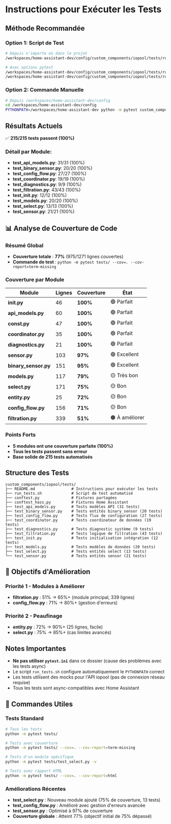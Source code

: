 # Instructions pour Exécuter les Tests

## Méthode Recommandée

### Option 1: Script de Test
```bash
# Depuis n'importe où dans le projet
/workspaces/home-assistant-dev/config/custom_components/iopool/tests/run_tests.sh

# Avec options pytest
/workspaces/home-assistant-dev/config/custom_components/iopool/tests/run_tests.sh -v
/workspaces/home-assistant-dev/config/custom_components/iopool/tests/run_tests.sh --tb=short
```

### Option 2: Commande Manuelle
```bash
# Depuis /workspaces/home-assistant-dev/config
cd /workspaces/home-assistant-dev/config
PYTHONPATH=/workspaces/home-assistant-dev python -m pytest custom_components/iopool/tests/
```

## Résultats Actuels

✅ **215/215 tests passent (100%)**

### Détail par Module:
- **test_api_models.py**: 31/31 (100%)
- **test_binary_sensor.py**: 20/20 (100%)
- **test_config_flow.py**: 27/27 (100%)
- **test_coordinator.py**: 19/19 (100%)
- **test_diagnostics.py**: 9/9 (100%)
- **test_filtration.py**: 43/43 (100%)
- **test_init.py**: 12/12 (100%)
- **test_models.py**: 20/20 (100%)
- **test_select.py**: 13/13 (100%)
- **test_sensor.py**: 21/21 (100%)

## 📊 Analyse de Couverture de Code

### Résumé Global
- **Couverture totale** : **77%** (975/1271 lignes couvertes)
- **Commande de test** : `python -m pytest tests/ --cov=. --cov-report=term-missing`

### Couverture par Module

| Module | Lignes | Couverture | État |
|--------|--------|------------|------|
| **__init__.py** | 46 | **100%** | 🟢 Parfait |
| **api_models.py** | 60 | **100%** | 🟢 Parfait |
| **const.py** | 47 | **100%** | 🟢 Parfait |
| **coordinator.py** | 35 | **100%** | 🟢 Parfait |
| **diagnostics.py** | 21 | **100%** | 🟢 Parfait |
| **sensor.py** | 103 | **97%** | 🟢 Excellent |
| **binary_sensor.py** | 151 | **95%** | 🟢 Excellent |
| **models.py** | 117 | **79%** | 🟡 Très bon |
| **select.py** | 171 | **75%** | 🟡 Bon |
| **entity.py** | 25 | **72%** | 🟡 Bon |
| **config_flow.py** | 156 | **71%** | 🟡 Bon |
| **filtration.py** | 339 | **51%** | 🟠 À améliorer |

### Points Forts
- **5 modules ont une couverture parfaite (100%)**
- **Tous les tests passent sans erreur**
- **Base solide de 215 tests automatisés**

## Structure des Tests

```
custom_components/iopool/tests/
├── README.md                # Instructions pour exécuter les tests
├── run_tests.sh             # Script de test automatisé
├── conftest.py              # Fixtures partagées
├── conftest_hass.py         # Fixtures Home Assistant
├── test_api_models.py       # Tests modèles API (31 tests)
├── test_binary_sensor.py    # Tests entités binary_sensor (20 tests)
├── test_config_flow.py      # Tests flux de configuration (27 tests)
├── test_coordinator.py      # Tests coordinateur de données (19 tests)
├── test_diagnostics.py      # Tests diagnostic système (9 tests)
├── test_filtration.py       # Tests logique de filtration (43 tests)
├── test_init.py             # Tests initialisation intégration (12 tests)
├── test_models.py           # Tests modèles de données (20 tests)
├── test_select.py           # Tests entités select (13 tests)
└── test_sensor.py           # Tests entités sensor (21 tests)
```

## 🎯 Objectifs d'Amélioration

### Priorité 1 - Modules à Améliorer
- **filtration.py** : 51% → 65%+ (module principal, 339 lignes)
- **config_flow.py** : 71% → 80%+ (gestion d'erreurs)

### Priorité 2 - Peaufinage
- **entity.py** : 72% → 90%+ (25 lignes, facile)
- **select.py** : 75% → 85%+ (cas limites avancés)

## Notes Importantes

- **Ne pas utiliser `pytest.ini`** dans ce dossier (cause des problèmes avec les tests async)
- Le script `run_tests.sh` configure automatiquement le `PYTHONPATH` correct
- Les tests utilisent des mocks pour l'API iopool (pas de connexion réseau requise)
- Tous les tests sont async-compatibles avec Home Assistant

## 🔧 Commandes Utiles

### Tests Standard
```bash
# Tous les tests
python -m pytest tests/

# Tests avec couverture
python -m pytest tests/ --cov=. --cov-report=term-missing

# Tests d'un module spécifique
python -m pytest tests/test_select.py -v

# Tests avec rapport HTML
python -m pytest tests/ --cov=. --cov-report=html
```

### Améliorations Récentes
- **test_select.py** : Nouveau module ajouté (75% de couverture, 13 tests)
- **test_config_flow.py** : Amélioré avec gestion d'erreurs avancée
- **test_sensor.py** : Optimisé à 97% de couverture
- **Couverture globale** : Atteint 77% (objectif initial de 75% dépassé)
